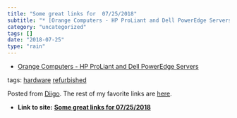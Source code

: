 ```yaml
---
title: "Some great links for  07/25/2018"
subtitle: "* [Orange Computers - HP ProLiant and Dell PowerEdge Servers](<https://www.orangecomputers.com/node/..."
category: "uncategorized"
tags: []
date: "2018-07-25"
type: "rain"
---
```

* [Orange Computers - HP ProLiant and Dell PowerEdge Servers](<https://www.orangecomputers.com/node/>)

tags: [hardware](<https://www.diigo.com/user/pitosalas/hardware>)
[refurbished](<https://www.diigo.com/user/pitosalas/refurbished>)

Posted from [Diigo](<https://www.diigo.com>). The rest of my favorite links
are [here](<https://www.diigo.com/user/pitosalas>).


* **Link to site:** **[Some great links for  07/25/2018](None)**